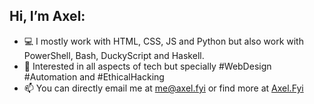 ## Hi, I’m Axel:
- 💻 I mostly work with HTML, CSS, JS and Python but also work with PowerShell, Bash, DuckyScript and Haskell.
- 🧠 Interested in all aspects of tech but specially #WebDesign #Automation and #EthicalHacking
- 📫 You can directly email me at <me@axel.fyi> or find more at [Axel.Fyi](https://axel.fyi)

